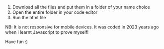 1. Download all the files and put them in a folder of your name choice
2. Open the entire folder in your code editor
3. Run the html file 


NB: It is not responsive for mobile devices. It was coded in 2023 years ago when i learnt Javascript to prove myself!

Have fun :)
